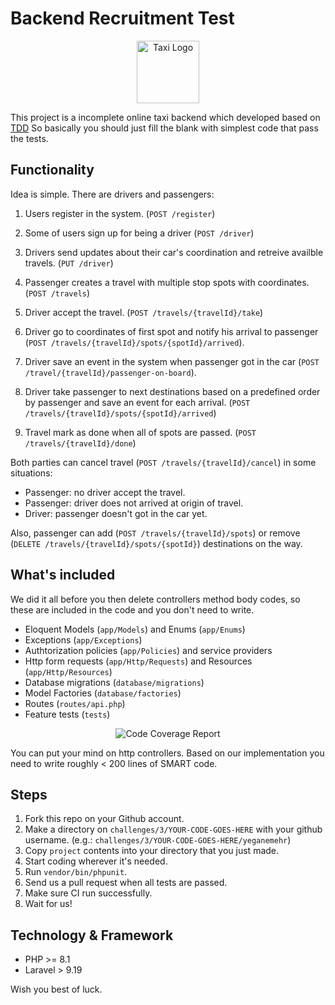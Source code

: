 # Backend Recruitment Test

<p align="center"><img src="https://raw.githubusercontent.com/dnj/developer-recruitment/master/challenges/3/misc/logo.svg" width="100" alt="Taxi Logo"></p>

This project is a incomplete online taxi backend which developed based on [TDD](https://en.wikipedia.org/wiki/Test-driven_development) So basically you should just fill the blank with simplest code that pass the tests.

## Functionality
Idea is simple. There are drivers and passengers:

1. Users register in the system. (`POST /register`)

2. Some of users sign up for being a driver (`POST /driver`)

3. Drivers send updates about their car's coordination and retreive availble travels. (`PUT /driver`)

4. Passenger creates a travel with multiple stop spots with coordinates. (`POST /travels`)

5. Driver accept the travel. (`POST /travels/{travelId}/take`)

6. Driver go to coordinates of first spot and notify his arrival to passenger (`POST /travels/{travelId}/spots/{spotId}/arrived`).

7. Driver save an event in the system when passenger got in the car (`POST /travel/{travelId}/passenger-on-board`).

8. Driver take passenger to next destinations based on a predefined order by passenger and save an event for each arrival. (`POST /travels/{travelId}/spots/{spotId}/arrived`)

9. Travel mark as done when all of spots are passed.
(`POST /travels/{travelId}/done`)

Both parties can cancel travel (`POST /travels/{travelId}/cancel`) in some situations:
- Passenger: no driver accept the travel.
- Passenger: driver does not arrived at origin of travel.
- Driver: passenger doesn't got in the car yet.

Also, passenger can add (`POST /travels/{travelId}/spots`) or remove (`DELETE /travels/{travelId}/spots/{spotId}`) destinations on the way.

## What's included
We did it all before you then delete controllers method body codes, so these are included in the code and you don't need to write.   

- Eloquent Models (`app/Models`) and Enums (`app/Enums`)
- Exceptions (`app/Exceptions`)
- Authtorization policies (`app/Policies`) and service providers
- Http form requests (`app/Http/Requests`) and Resources (`app/Http/Resources`) 
- Database migrations (`database/migrations`)
- Model Factories (`database/factories`)
- Routes (`routes/api.php`)
- Feature tests (`tests`)

<p align="center">
  <img alt="Code Coverage Report" src="https://raw.githubusercontent.com/dnj/developer-recruitment/master/challenges/3/misc/code-coverage.png">
</p>

You can put your mind on http controllers.
Based on our implementation you need to write roughly < 200 lines of SMART code.


## Steps
1. Fork this repo on your Github account.
2. Make a directory on `challenges/3/YOUR-CODE-GOES-HERE` with your github username. (e.g.: `challenges/3/YOUR-CODE-GOES-HERE/yeganemehr`)
3. Copy `project` contents into your directory that you just made.
4. Start coding wherever it's needed.
5. Run `vendor/bin/phpunit`.
6. Send us a pull request when all tests are passed.
7. Make sure CI run successfully.
8. Wait for us!


## Technology & Framework
- PHP >= 8.1
- Laravel > 9.19


Wish you best of luck.
